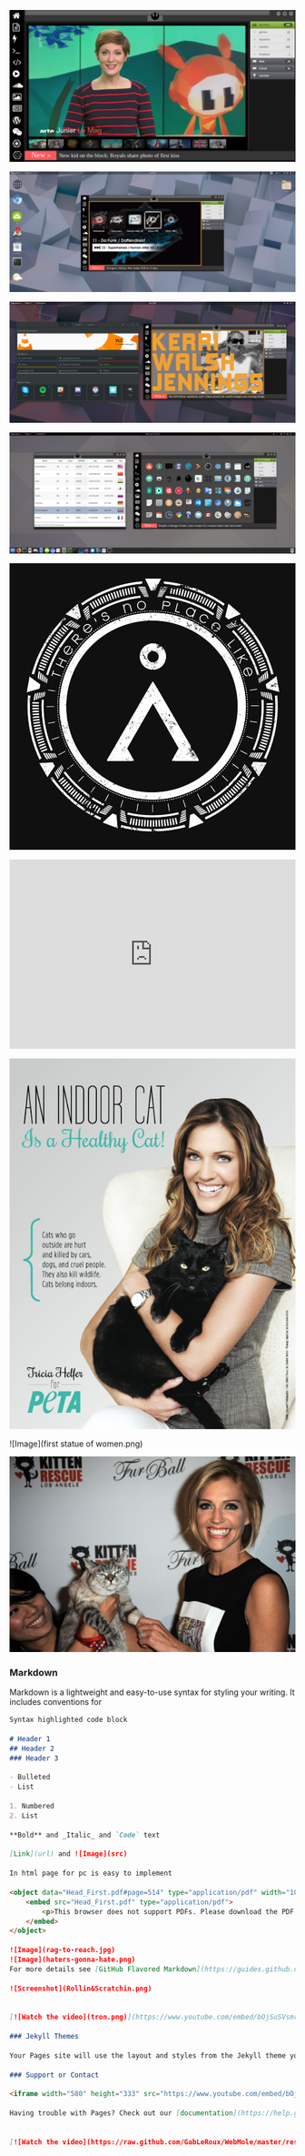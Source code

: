 ![Image](whereiswaldo.png)

![Image](wshell-0.1.png)

![Image](snapstore.png)

![Image](make-britain-great-again.png)

![Image](there-is-no-place-like.jpg)

<iframe width="100%" height="333" src="https://www.youtube.com/embed/Rh47oTsRf-w?rel=0" frameborder="0" allow="autoplay; encrypted-media" allowfullscreen></iframe>

![Image](PETA-TriciaHelfer_Cat-Ad_Final72.jpg)

![Image](first statue of women.png)

![Image](fur-ball-at-the-skirball.jpg)


### Markdown
Markdown is a lightweight and easy-to-use syntax for styling your writing. It includes conventions for

```markdown
Syntax highlighted code block

# Header 1
## Header 2
### Header 3

- Bulleted
- List

1. Numbered
2. List

**Bold** and _Italic_ and `Code` text

[Link](url) and ![Image](src)

In html page for pc is easy to implement

<object data="Head_First.pdf#page=514" type="application/pdf" width="100%" height="600px">
    <embed src="Head_First.pdf" type="application/pdf">
        <p>This browser does not support PDFs. Please download the PDF to view it: <a href="Head_First.pdf">Download PDF</a>.</p>
    </embed>
</object>

![Image](rag-to-reach.jpg)
![Image](haters-gonna-hate.png)
For more details see [GitHub Flavored Markdown](https://guides.github.com/features/mastering-markdown/).

![Screenshot](Rollin&Scratchin.png)


[![Watch the video](tron.png)](https://www.youtube.com/embed/bOjSuSVsmrQ)

### Jekyll Themes

Your Pages site will use the layout and styles from the Jekyll theme you have selected in your [repository settings](https://github.com/wiccasoft/wiccasoft.github.io/settings). The name of this theme is saved in the Jekyll `_config.yml` configuration file.

### Support or Contact

<iframe width="580" height="333" src="https://www.youtube.com/embed/bOjSuSVsmrQ?rel=0" frameborder="0" allow="autoplay; encrypted-media" allowfullscreen></iframe>

Having trouble with Pages? Check out our [documentation](https://help.github.com/categories/github-pages-basics/) or [contact support](https://github.com/contact) and we’ll help you sort it out.


[![Watch the video](https://raw.github.com/GabLeRoux/WebMole/master/ressources/WebMole_Youtube_Video.png)](http://youtu.be/vt5fpE0bzSY)

